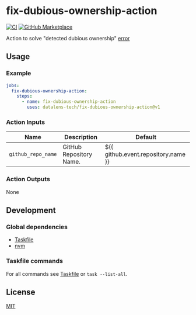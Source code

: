 # fix-dubious-ownership-action

[![CI](https://github.com/datalens-tech/fix-dubious-ownership-action/workflows/Check%20PR/badge.svg)](https://github.com/datalens-tech/fix-dubious-ownership-action/actions?query=workflow%3A%22%22Check+PR%22%22)
[![GitHub Marketplace](https://img.shields.io/badge/Marketplace-fix-dubious-ownership-action-blue.svg)](https://github.com/marketplace/actions/fix-dubious-ownership-action)

Action to solve "detected dubious ownership" [error](https://github.com/actions/runner-images/issues/6775)

## Usage

### Example

```yaml
jobs:
  fix-dubious-ownership-action:
    steps:
      - name: fix-dubious-ownership-action
        uses: datalens-tech/fix-dubious-ownership-action@v1
```

### Action Inputs

| Name               | Description             | Default                             |
| ------------------ | ----------------------- | ----------------------------------- |
| `github_repo_name` | GitHub Repository Name. | ${{ github.event.repository.name }} |

### Action Outputs

None

## Development

### Global dependencies

- [Taskfile](https://taskfile.dev/installation/)
- [nvm](https://github.com/nvm-sh/nvm?tab=readme-ov-file#install--update-script)

### Taskfile commands

For all commands see [Taskfile](Taskfile.yaml) or `task --list-all`.

## License

[MIT](LICENSE)
